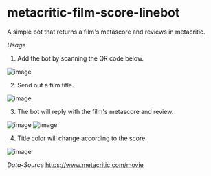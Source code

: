 # metacritic-film-score-linebot	
A simple bot that returns a film's metascore and reviews in metacritic. 	

*Usage*

1. Add the bot by scanning the QR code below.


![image](https://github.com/gnahcty/metacritic-film-score-linebot/assets/120380571/53e0a590-b9c6-45bf-a643-8355777384f0)


2. Send out a film title.


![image](https://github.com/gnahcty/metacritic-film-score-linebot/assets/120380571/51b7c67e-7129-4dfe-8870-af2ba6fabbd9)


3. The bot will reply with the film's metascore and review.


![image](https://github.com/gnahcty/metacritic-film-score-linebot/assets/120380571/56b62605-0dc2-4004-86e2-e984067f591b)
![image](https://github.com/gnahcty/metacritic-film-score-linebot/assets/120380571/e90580e6-ccb1-48c9-ade0-39410c9ab894)


4. Title color will change according to the score.


![image](https://github.com/gnahcty/metacritic-film-score-linebot/assets/120380571/6382245b-66aa-4f95-8b30-fa8294f6f9b0)

*Data-Source*
https://www.metacritic.com/movie
